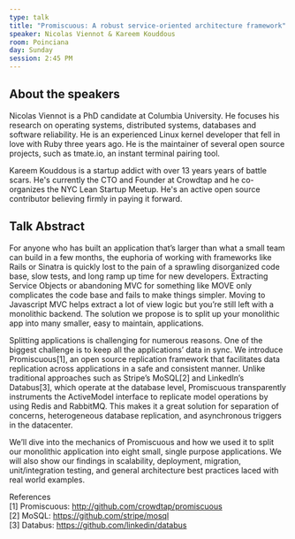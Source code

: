 ```yaml
---
type: talk
title: "Promiscuous: A robust service-oriented architecture framework"
speaker: Nicolas Viennot & Kareem Kouddous
room: Poinciana
day: Sunday
session: 2:45 PM
---
```


## About the speakers

Nicolas Viennot is a PhD candidate at Columbia University. He focuses his research on operating systems, distributed systems, databases and software reliability. He is an experienced Linux kernel developer that fell in love with Ruby three years ago. He is the maintainer of several open source projects, such as tmate.io, an instant terminal pairing tool.

Kareem Kouddous is a startup addict with over 13 years years of battle scars. He's currently the CTO and Founder at Crowdtap and he co-organizes the NYC Lean Startup Meetup. He's an active open source contributor believing firmly in paying it forward.

## Talk Abstract

For anyone who has built an application that’s larger than what a small team can build in a few months, the euphoria of working with frameworks like Rails or Sinatra is quickly lost to the pain of a sprawling disorganized code base, slow tests, and long ramp up time for new developers. Extracting Service Objects or abandoning MVC for something like MOVE only complicates the code base and fails to make things simpler. Moving to Javascript MVC helps extract a lot of view logic but you’re still left with a monolithic backend. The solution we propose is to split up your monolithic app into many smaller, easy to maintain, applications.

Splitting applications is challenging for numerous reasons. One of the biggest challenge is to keep all the applications’ data in sync. We introduce Promiscuous[1], an open source replication framework that facilitates data replication across applications in a safe and consistent manner. Unlike traditional approaches such as Stripe’s MoSQL[2] and LinkedIn’s Databus[3], which operate at the database level, Promiscuous transparently instruments the ActiveModel interface to replicate model operations by using Redis and RabbitMQ. This makes it a great solution for separation of concerns, heterogeneous database replication, and asynchronous triggers in the datacenter.

We’ll dive into the mechanics of Promiscuous and how we used it to split our monolithic application into eight small, single purpose applications. We will also show our findings in scalability, deployment, migration, unit/integration testing, and general architecture best practices laced with real world examples.

References  
[1] Promiscuous: <http://github.com/crowdtap/promiscuous>  
[2] MoSQL: <https://github.com/stripe/mosql>  
[3] Databus: <https://github.com/linkedin/databus>
